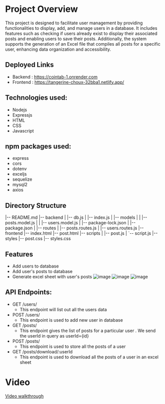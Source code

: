 # Project Overview

This project is designed to facilitate user management by providing functionalities to display, add, and manage users in a database. It includes features such as checking if users already exist to display their associated posts and enabling users to save their posts. Additionally, the system supports the generation of an Excel file that compiles all posts for a specific user, enhancing data organization and accessibility.

## Deployed Links 
- Backend : https://cointab-1.onrender.com
- Frontend : https://tangerine-choux-32bba1.netlify.app/

## Technologies used:
- Nodejs 
- Expressjs
- HTML
- CSS
- Javascript


## npm packages used:
- express
- cors
- dotenv
- exceljs
- sequelize
- mysql2
- axios

## Directory Structure
|-- README.md
|-- backend
|   |-- db.js
|   |-- index.js
|   |-- models
|   |   |-- posts.model.js
|   |   |-- users.model.js
|   |-- package-lock.json
|   |-- package.json
|   |-- routes
|       |-- posts.routes.js
|       |-- users.routes.js
|-- frontend
    |-- index.html
    |-- post.html
    |-- scripts
    |   |-- post.js
    |   `-- script.js
    |-- styles
        |-- post.css
        |-- styles.css


## Features
- Add users to database
- Add user's posts to database
- Generate excel sheet with user's posts
![image](https://drive.google.com/uc?export=view&id=1Y0O-EvWvkxa2I6gcylc7WCnqo6ilF0Gx)
![image](https://drive.google.com/uc?export=view&id=1Tjk4EGfeOkHKxkgWH9aRhB99D3cBShXU)
![image](https://drive.google.com/uc?export=view&id=1YRzPBdeKJGacyZ1SiKQtACALu4mhacnP)




## API Endpoints:
- GET /users/
  - This endpoint will list out all the users data
- POST /users/
  - This endpoint is used to add new user in database
- GET /posts/
  - This endpoint gives the list of posts for a particular user . We send the userId in query as userId={id}
- POST /posts/
   - This endpoint is used to store all the posts of a user
 - GET /posts/download/:userId
    - This endpoint is used to download all the posts of a user in an excel sheet
   
# Video
[Video walkthrough](https://drive.google.com/uc?export=view&id=1TsV0EItjkwMnE1KgIoZc_CWOeL_7fV2b)
